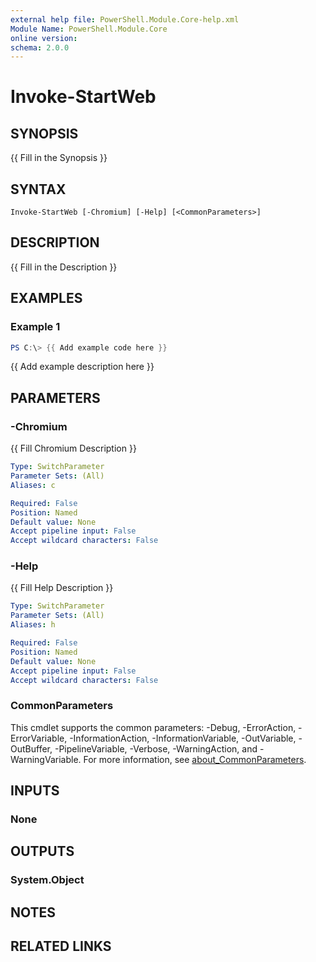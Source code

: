 ```yaml
---
external help file: PowerShell.Module.Core-help.xml
Module Name: PowerShell.Module.Core
online version:
schema: 2.0.0
---
```


# Invoke-StartWeb

## SYNOPSIS
{{ Fill in the Synopsis }}

## SYNTAX

```
Invoke-StartWeb [-Chromium] [-Help] [<CommonParameters>]
```

## DESCRIPTION
{{ Fill in the Description }}

## EXAMPLES

### Example 1
```powershell
PS C:\> {{ Add example code here }}
```

{{ Add example description here }}

## PARAMETERS

### -Chromium
{{ Fill Chromium Description }}

```yaml
Type: SwitchParameter
Parameter Sets: (All)
Aliases: c

Required: False
Position: Named
Default value: None
Accept pipeline input: False
Accept wildcard characters: False
```

### -Help
{{ Fill Help Description }}

```yaml
Type: SwitchParameter
Parameter Sets: (All)
Aliases: h

Required: False
Position: Named
Default value: None
Accept pipeline input: False
Accept wildcard characters: False
```

### CommonParameters
This cmdlet supports the common parameters: -Debug, -ErrorAction, -ErrorVariable, -InformationAction, -InformationVariable, -OutVariable, -OutBuffer, -PipelineVariable, -Verbose, -WarningAction, and -WarningVariable. For more information, see [about_CommonParameters](http://go.microsoft.com/fwlink/?LinkID=113216).

## INPUTS

### None

## OUTPUTS

### System.Object
## NOTES

## RELATED LINKS
